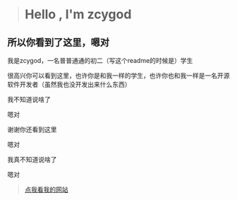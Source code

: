 > # Hello , I'm zcygod

## 所以你看到了这里，嗯对

我是zcygod，一名普普通通的初二（写这个readme的时候是）学生

很高兴你可以看到这里，也许你是和我一样的学生，也许你也和我一样是一名开源软件开发者（虽然我也没开发出来什么东西）

我不知道说啥了

嗯对

谢谢你还看到这里

嗯对

我真不知道说啥了

嗯对

> [点我看我的网站](https://zcygod.top/)
